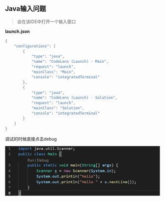 ## Java输入问题

> 会在该IDE中打开一个输入窗口

**launch.json**
```java
{
    "configurations": [
        {
            "type": "java",
            "name": "CodeLens (Launch) - Main",
            "request": "launch",
            "mainClass": "Main",
            "console": "integratedTerminal"
        },
        {
            "type": "java",
            "name": "CodeLens (Launch) - Solution",
            "request": "launch",
            "mainClass": "Solution",
            "console": "integratedTerminal"
        }
    ]
}
```

调试的时候直接点击debug

![](./imgs/1.PNG)